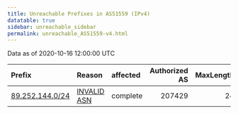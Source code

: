 ```yaml
---
title: Unreachable Prefixes in AS51559 (IPv4)
datatable: true
sidebar: unreachable_sidebar
permalink: unreachable_AS51559-v4.html
---
```


Data as of 2020-10-16 12:00:00 UTC


<div class="datatable-begin"></div>

| Prefix                                                   | Reason                                                                                                 | affected   |   Authorized AS |   MaxLength | Anchor                                         |   unreachable /24s |
|:---------------------------------------------------------|:-------------------------------------------------------------------------------------------------------|:-----------|----------------:|------------:|:-----------------------------------------------|-------------------:|
| [89.252.144.0/24](https://stat.ripe.net/89.252.144.0/24) | [INVALID ASN](https://rpki-validator.ripe.net/announcement-preview?asn=AS51559&prefix=89.252.144.0/24) | complete   |          207429 |          24 | [RIPE](unreachable_RIPE_NCC_RPKI_Root-v4.html) |                  1 |

<div class="datatable-end"></div>